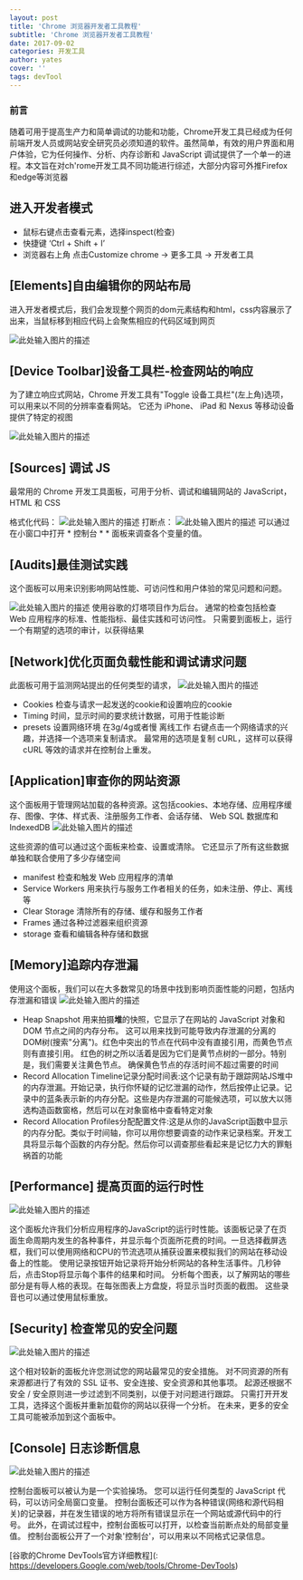 ```yaml
---
layout: post
title: 'Chrome 浏览器开发者工具教程'
subtitle: 'Chrome 浏览器开发者工具教程'
date: 2017-09-02
categories: 开发工具
author: yates
cover: ''
tags: devTool
---
```


### 前言
随着可用于提高生产力和简单调试的功能和功能，Chrome开发工具已经成为任何前端开发人员或网站安全研究员必须知道的软件。虽然简单，有效的用户界面和用户体验，它为任何操作、分析、内存诊断和 JavaScript 调试提供了一个单一的进程。本文旨在对ch'rome开发工具不同功能进行综述，大部分内容可外推Firefox和edge等浏览器


## 进入开发者模式
* 鼠标右键点击查看元素，选择inspect(检查)
* 快捷键 ‘Ctrl + Shift + I’
* 浏览器右上角 点击Customize chrome -> 更多工具 -> 开发者工具 


## [Elements]自由编辑你的网站布局
进入开发者模式后，我们会发现整个网页的dom元素结构和html，css内容展示了出来，当鼠标移到相应代码上会聚焦相应的代码区域到网页

![此处输入图片的描述](http://www.muyibeyond.cn/img/2017-09-02-chorme-developer-compass/1.gif)


## [Device Toolbar]设备工具栏-检查网站的响应
为了建立响应式网站，Chrome 开发工具有"Toggle 设备工具栏"(左上角)选项，可以用来以不同的分辨率查看网站。 它还为 iPhone、 iPad 和 Nexus 等移动设备提供了特定的视图

![此处输入图片的描述](http://www.muyibeyond.cn/img/2017-09-02-chorme-developer-compass/2.png)


## [Sources] 调试 JS
最常用的 Chrome 开发工具面板，可用于分析、调试和编辑网站的 JavaScript，HTML 和 CSS

格式化代码：
![此处输入图片的描述](http://www.muyibeyond.cn/img/2017-09-02-chorme-developer-compass/3.png)
打断点：
![此处输入图片的描述](http://www.muyibeyond.cn/img/2017-09-02-chorme-developer-compass/4.png)
可以通过在小窗口中打开 * 控制台 * * 面板来调查各个变量的值。


## [Audits]最佳测试实践
这个面板可以用来识别影响网站性能、可访问性和用户体验的常见问题和问题。

![此处输入图片的描述](http://www.muyibeyond.cn/img/2017-09-02-chorme-developer-compass/5.png)
使用谷歌的灯塔项目作为后台。 通常的检查包括检查 Web 应用程序的标准、性能指标、最佳实践和可访问性。 只需要到面板上，运行一个有期望的选项的审计，以获得结果


## [Network]优化页面负载性能和调试请求问题
此面板可用于监测网站提出的任何类型的请求，
![此处输入图片的描述](http://www.muyibeyond.cn/img/2017-09-02-chorme-developer-compass/6.png)

- Cookies 检查与请求一起发送的cookie和设置响应的cookie
- Timing 时间，显示时间的要求统计数据，可用于性能诊断
- presets 设置网络环境 在3g/4g或者慢 离线工作
右键点击一个网络请求的兴趣，并选择一个选项来复制请求。 最常用的选项是复制 cURL，这样可以获得 cURL 等效的请求并在控制台上重发。


## [Application]审查你的网站资源
这个面板用于管理网站加载的各种资源。这包括cookies、本地存储、应用程序缓存、图像、字体、样式表、注册服务工作者、会话存储、 Web SQL 数据库和 IndexedDB
![此处输入图片的描述](http://www.muyibeyond.cn/img/2017-09-02-chorme-developer-compass/7.png)

这些资源的值可以通过这个面板来检查、设置或清除。 它还显示了所有这些数据单独和联合使用了多少存储空间
- manifest 检查和触发 Web 应用程序的清单
- Service Workers 用来执行与服务工作者相关的任务，如未注册、停止、离线等
- Clear Storage 清除所有的存储、缓存和服务工作者
- Frames 通过各种过滤器来组织资源
- storage 查看和编辑各种存储和数据


## [Memory]追踪内存泄漏
使用这个面板，我们可以在大多数常见的场景中找到影响页面性能的问题，包括内存泄漏和错误
![此处输入图片的描述](http://www.muyibeyond.cn/img/2017-09-02-chorme-developer-compass/8.png)

- Heap Snapshot 用来拍摄**堆**的快照，它显示了在网站的 JavaScript 对象和 DOM 节点之间的内存分布。 这可以用来找到可能导致内存泄漏的分离的DOM树(搜索"分离")。红色中突出的节点在代码中没有直接引用，而黄色节点则有直接引用。 红色的树之所以活着是因为它们是黄节点树的一部分。特别是，我们需要关注黄色节点。 确保黄色节点的存活时间不超过需要的时间
- Record Allocation Timeline记录分配时间表:这个记录有助于跟踪网站JS堆中的内存泄漏。开始记录，执行你怀疑的记忆泄漏的动作，然后按停止记录。记录中的蓝条表示新的内存分配。这些是内存泄漏的可能候选项，可以放大以筛选构造函数窗格，然后可以在对象窗格中查看特定对象
- Record Allocation Profiles分配配置文件:这是从你的JavaScript函数中显示的内存分配。类似于时间轴，你可以用你想要调查的动作来记录档案。开发工具将显示每个函数的内存分配。然后你可以调查那些看起来是记忆力大的罪魁祸首的功能


## [Performance] 提高页面的运行时性
![此处输入图片的描述](http://www.muyibeyond.cn/img/2017-09-02-chorme-developer-compass/9.gif)

这个面板允许我们分析应用程序的JavaScript的运行时性能。该面板记录了在页面生命周期内发生的各种事件，并显示每个页面所花费的时间。一旦选择截屏选框，我们可以使用网络和CPU的节流选项从捕获设置来模拟我们的网站在移动设备上的性能。 使用记录按钮开始记录将开始分析网站的各种生活事件。几秒钟后，点击Stop将显示每个事件的结果和时间。 分析每个图表，以了解网站的哪些部分是有辱人格的表现。在每张图表上方盘旋，将显示当时页面的截图。 这些录音也可以通过使用鼠标重放。


## [Security] 检查常见的安全问题
![此处输入图片的描述](http://www.muyibeyond.cn/img/2017-09-02-chorme-developer-compass/10.png)

这个相对较新的面板允许您测试您的网站最常见的安全措施。 对不同资源的所有来源都进行了有效的 SSL 证书、安全连接、安全资源和其他事项。 起源还根据不安全 / 安全原则进一步过滤到不同类别，以便于对问题进行跟踪。 只需打开开发工具，选择这个面板并重新加载你的网站以获得一个分析。 在未来，更多的安全工具可能被添加到这个面板中。


## [Console] 日志诊断信息

![此处输入图片的描述](http://www.muyibeyond.cn/img/2017-09-02-chorme-developer-compass/11.png)

控制台面板可以被认为是一个实验操场。 您可以运行任何类型的 JavaScript 代码，可以访问全局窗口变量。 控制台面板还可以作为各种错误(网络和源代码相关)的记录器，并在发生错误的地方将所有错误显示在一个网站或源代码中的行号。 此外，在调试过程中，控制台面板可以打开，以检查当前断点处的局部变量值。 控制台面板公开了一个对象'控制台'，可以用来以不同格式记录信息。


[谷歌的Chrome DevTools官方详细教程](: https://developers.Google.com/web/tools/Chrome-DevTools)